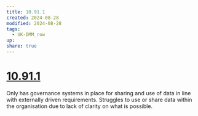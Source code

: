 ```yaml
---
title: 10.91.1
created: 2024-08-28
modified: 2024-08-28
tags:
  - UK-DMM_row
up: 
share: true
---
```

# [10.91.1](10.91.1.md)

Only has governance systems in place for sharing and use of data in line with externally driven requirements. Struggles to use or share data within the organisation due to lack of clarity on what is possible.
